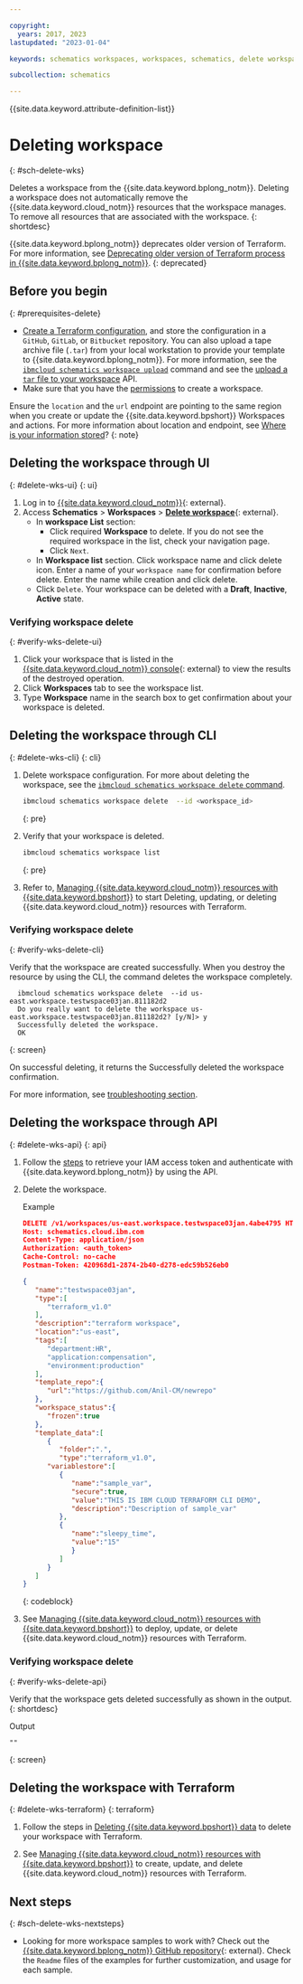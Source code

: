 ```yaml
---

copyright:
  years: 2017, 2023
lastupdated: "2023-01-04"

keywords: schematics workspaces, workspaces, schematics, delete workspace

subcollection: schematics

---
```


{{site.data.keyword.attribute-definition-list}}

# Deleting workspace
{: #sch-delete-wks}

Deletes a workspace from the {{site.data.keyword.bplong_notm}}. Deleting a workspace does not automatically remove the {{site.data.keyword.cloud_notm}} resources that the workspace manages. To remove all resources that are associated with the workspace.
{: shortdesc} 

{{site.data.keyword.bplong_notm}} deprecates older version of Terraform. For more information, see [Deprecating older version of Terraform process in {{site.data.keyword.bplong_notm}}](/docs/schematics?topic=schematics-deprecate-tf-version).
{: deprecated}

## Before you begin
{: #prerequisites-delete}

- [Create a Terraform configuration](/docs/schematics?topic=schematics-create-tf-config), and store the configuration in a `GitHub`, `GitLab`, or `Bitbucket` repository. You can also upload a tape archive file (`.tar`) from your local workstation to provide your template to {{site.data.keyword.bplong_notm}}. For more information, see the [`ibmcloud schematics workspace upload`](/docs/schematics?topic=schematics-schematics-cli-reference#schematics-workspace-upload) command and see the [upload a `tar` file to your workspace](/apidocs/schematics/schematics#upload-template-tar) API. 
- Make sure that you have the [permissions](/docs/schematics?topic=schematics-access) to create a workspace. 

Ensure the `location` and the `url` endpoint are pointing to the same region when you create or update the {{site.data.keyword.bpshort}} Workspaces and actions. For more information about location and endpoint, see [Where is your information stored](/docs/schematics?topic=schematics-secure-data#pi-location)?
{: note}

## Deleting the workspace through UI
{: #delete-wks-ui}
{: ui}


1. Log in to [{{site.data.keyword.cloud_notm}}](https://cloud.ibm.com/){: external}.
2. Access **Schematics** > **Workspaces** > [**Delete workspace**](https://cloud.ibm.com/schematics/workspaces){: external}.
    - In **workspace List** section:
        - Click required **Workspace** to delete. If you do not see the required workspace in the list, check your navigation page.
        - Click `Next`.
    - In **Workspace list** section. Click workspace name and click delete icon. Enter a name of your `workspace name` for confirmation before delete. Enter the name while creation and click delete.
    - Click `Delete`. Your workspace can be deleted with a **Draft**, **Inactive**, **Active** state. 

### Verifying workspace delete 
{: #verify-wks-delete-ui}

1. Click your workspace that is listed in the [{{site.data.keyword.cloud_notm}} console](https://cloud.ibm.com/schematics/workspaces){: external} to view the results of the destroyed operation. 
2. Click **Workspaces** tab to see the workspace list. 
3. Type **Workspace** name in the search box to get confirmation about your workspace is deleted. 


## Deleting the workspace through CLI
{: #delete-wks-cli}
{: cli}

1. Delete workspace configuration. For more about deleting the workspace, see the [`ibmcloud schematics workspace delete` command](/docs/schematics?topic=schematics-schematics-cli-reference#schematics-workspace-delete).

    ```sh
    ibmcloud schematics workspace delete  --id <workspace_id>
    ```
    {: pre}

2. Verify that your workspace is deleted.
    ```sh
    ibmcloud schematics workspace list
    ```
    {: pre}

3. Refer to, [Managing {{site.data.keyword.cloud_notm}} resources with {{site.data.keyword.bpshort}}](/docs/schematics?topic=schematics-manage-lifecycle) to start Deleting, updating, or deleting {{site.data.keyword.cloud_notm}} resources with Terraform.

### Verifying workspace delete 
{: #verify-wks-delete-cli} 

Verify that the workspace are created successfully. When you destroy the resource by using the CLI, the command deletes the workspace completely.

```text
  ibmcloud schematics workspace delete  --id us-east.workspace.testwspace03jan.811182d2
  Do you really want to delete the workspace us-east.workspace.testwspace03jan.811182d2? [y/N]> y
  Successfully deleted the workspace.
  OK
```
{: screen}

On successful deleting, it returns the Successfully deleted the workspace confirmation.

For more information, see [troubleshooting section](/docs/schematics?topic=schematics-wks-create-api&interface=cli).


## Deleting the workspace through API
{: #delete-wks-api}
{: api}

1. Follow the [steps](/docs/schematics?topic=schematics-setup-api#cs_api) to retrieve your IAM access token and authenticate with {{site.data.keyword.bplong_notm}} by using the API.

2. Delete the workspace. 

   Example

   ```json
   DELETE /v1/workspaces/us-east.workspace.testwspace03jan.4abe4795 HTTP/1.1
   Host: schematics.cloud.ibm.com
   Content-Type: application/json
   Authorization: <auth_token>
   Cache-Control: no-cache
   Postman-Token: 420968d1-2874-2b40-d278-edc59b526eb0

   {
      "name":"testwspace03jan",
      "type":[
         "terraform_v1.0"
      ],
      "description":"terraform workspace",
      "location":"us-east",
      "tags":[
         "department:HR",
         "application:compensation",
         "environment:production"
      ],
      "template_repo":{
         "url":"https://github.com/Anil-CM/newrepo"
      },
      "workspace_status":{
         "frozen":true
      },
      "template_data":[
         {
            "folder":".",
            "type":"terraform_v1.0",
         "variablestore":[
            {
               "name":"sample_var",
               "secure":true,
               "value":"THIS IS IBM CLOUD TERRAFORM CLI DEMO",
               "description":"Description of sample_var"
            },
            {
               "name":"sleepy_time",
               "value":"15"
               }
            ]
         }
      ]
   }
   ```
   {: codeblock}

3. See [Managing {{site.data.keyword.cloud_notm}} resources with {{site.data.keyword.bpshort}}](/docs/schematics?topic=schematics-manage-lifecycle) to deploy, update, or delete {{site.data.keyword.cloud_notm}} resources with Terraform.

### Verifying workspace delete 
{: #verify-wks-delete-api} 

Verify that the workspace gets deleted successfully as shown in the output.
{: shortdesc}

Output

```text
""
```
{: screen}


## Deleting the workspace with Terraform
{: #delete-wks-terraform}
{: terraform}

1. Follow the steps in [Deleting {{site.data.keyword.bpshort}} data](/docs/schematics?topic=schematics-delete-schematics-data-intro&interface=ui) to delete your workspace with Terraform.

2. See [Managing {{site.data.keyword.cloud_notm}} resources with {{site.data.keyword.bpshort}}](/docs/schematics?topic=schematics-manage-lifecycle) to create, update, and delete {{site.data.keyword.cloud_notm}} resources with Terraform.

## Next steps
{: #sch-delete-wks-nextsteps}

- Looking for more workspace samples to work with? Check out the [{{site.data.keyword.bplong_notm}} GitHub repository](/docs/ibm-cloud-provider-for-terraform?topic=ibm-cloud-provider-for-terraform-provider-template#sample){: external}. Check the `Readme` files of the examples for further customization, and usage for each sample. 

